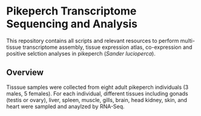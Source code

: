 # Pikeperch Transcriptome Sequencing and Analysis

This repository contains all scripts and relevant resources to perform multi-tissue transcriptome assembly, tissue expression atlas, co-expression and positive selction analyses in pikeperch (*Sander lucioperca*).

## Overview
Tisssue samples were collected from eight adult pikeperch individuals (3 males, 5 females). For each individual, different tissues including gonads (testis or ovary), liver, spleen, muscle, gills, brain, head kidney, skin, and heart were sampled and anaylzed by RNA-Seq.


